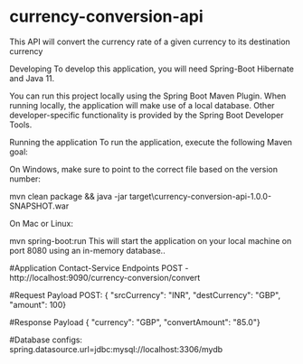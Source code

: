 # currency-conversion-api
This API will convert the currency rate of a given currency to its destination currency


Developing
To develop this application, you will need Spring-Boot Hibernate and Java 11.

You can run this project locally using the Spring Boot Maven Plugin. When running locally, the application will make use of a local database. Other developer-specific functionality is provided by the Spring Boot Developer Tools.

Running the application
To run the application, execute the following Maven goal:

On Windows, make sure to point to the correct file based on the version number:

mvn clean package && java -jar target\currency-conversion-api-1.0.0-SNAPSHOT.war

On Mac or Linux:

mvn spring-boot:run
This will start the application on your local machine on port 8080 using an in-memory database..

#Application Contact-Service Endpoints
POST - http://localhost:9090/currency-conversion/convert

#Request Payload
POST: { "srcCurrency": "INR", "destCurrency": "GBP", "amount": 100}

#Response Payload
{ "currency": "GBP", "convertAmount": "85.0"}

#Database configs:
spring.datasource.url=jdbc:mysql://localhost:3306/mydb